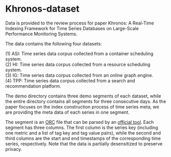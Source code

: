 # Khronos-dataset

Data is provided to the review process for paper Khronos: A Real-Time Indexing Framework for Time Series Databases on Large-Scale Performance Monitoring Systems.

The data contains the following four datasets:

(1) ASI: Time series data corpus collected from a container scheduling system.  
(2) HI: Time series data corpus collected from a resource scheduling system.  
(3) IG: Time series data corpus collected from an online graph engine.  
(4) TPP: Time series data corpus collected from a search and recommendation platform.  

The demo directory contains three demo segments of each dataset, while the entire directory contains all segments for three consecutive days. As the paper focuses on the index construction process of time series meta, we are providing the meta data of each series in one segment.

The segment is an [ORC](https://github.com/apache/orc) file that can be parsed by an [official tool](https://github.com/apache/orc/blob/main/tools/src/FileContents.cc). Each segment has three columns. The first column is the series key (including one metric and a list of tag key and tag value pairs), while the second and third columns are the start and end timestamps of the corresponding time series, respectively. Note that the data is partially desensitized to preserve privacy.


